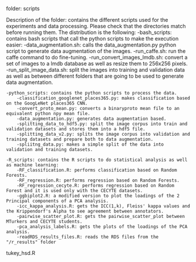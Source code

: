 folder: scripts

Description of the folder: contains the different scripts used for the experiments and data processing. Please check that the directories match before running them. The distribution is the following:
	-bash_scripts: contains bash scripts that call the python scripts to make the execution easier:
		-data_augmentation.sh: calls the data_augmentation.py python script to generate data augmentation of the images.
		-run_caffe.sh: run the caffe command to do fine-tuning.
		-run_convert_images_lmdb.sh: convert a set of images to a lmdb database as well as resize them to 256x256 pixels.
		-run_split_image_data.sh: split the images into training and validation data as well as between different folders that are going to be used to generate data augmentation.
	
	-python_scripts: contains the python scripts to process the data.
		-classification_googlenet_places365.py: makes classification based on the GoogLeNet places365 CNN.
		-convert_proto_mean.py: converts a binaryproto mean file to an equivalent python npy mean file.
		-data_augmentation.py: generates data augmentation based.
		-splitting_data_to_hdf5.py: split the image corpus into train and validation datasets and stores them into a hdf5 file.
		-splitting_data_v2.py: splits the image corpus into validation and training datasets and prepare both to data augmentation.
		-spliitng_data.py: makes a simple split of the data into validation and training datasets.

	-R_scripts: contains the R scripts to do statistical analysis as well as machine learning:
		-RF_classification.R: performs classification based on Random Forests.
		-RF_regression.R: performs regression based on Random Forests.
		-RF_regression_cecyte.R: performs regression based on Random Forest and it is used only with the CECYTE datasets.
		-ggbiplot2.R: a modified version to plot the loadings of the 2 Principal components of a PCA analysis.
		-icc_kappa_analysis.R: gets the ICC(1,k), Fleiss' kappa values and the Krippendorf's Alpha to see agreement between annotators.
		-pairwise_scatter_plot.R: gets the pairwise_scatter_plot between MTurkers and CECYTE students.
		-pca_analysis_labels.R: gets the plots of the loadings of the PCA analysis.
		-readRDS_results_files.R: reads the RDS files from the "/r_results" folder
tukey_hsd.R
